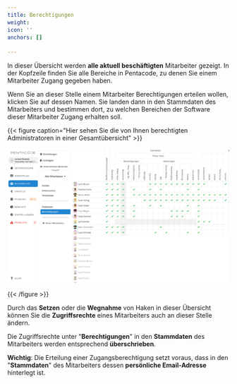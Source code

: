 ```yaml
---
title: Berechtigungen
weight: 
icon: ''
anchors: []

---
```

In dieser Übersicht werden **alle aktuell beschäftigten** Mitarbeiter gezeigt. In der Kopfzeile finden Sie alle Bereiche in Pentacode, zu denen Sie einem Mitarbeiter Zugang gegeben haben.

Wenn Sie an dieser Stelle einem Mitarbeiter Berechtigungen erteilen wollen, klicken Sie auf dessen Namen. Sie landen dann in den Stammdaten des Mitarbeiters und bestimmen dort, zu welchen Bereichen der Software dieser Mitarbeiter Zugang erhalten soll.

{{< figure caption="Hier sehen Sie die von Ihnen berechtigten Administratoren in einer Gesamtübersicht" >}}

![](/uploads/berechtigungen.png)

{{< /figure >}}

Durch das **Setzen** oder die **Wegnahme** von Haken in dieser Übersicht können Sie die **Zugriffsrechte** eines Mitarbeiters auch an dieser Stelle ändern.

Die Zugriffsrechte unter "**Berechtigungen**" in den **Stammdaten** des Mitarbeiters werden entsprechend **überschrieben**.

**Wichtig**: Die Erteilung einer Zugangsberechtigung setzt voraus, dass in den "**Stammdaten**" des Mitarbeiters dessen **persönliche Email-Adresse** hinterlegt ist.